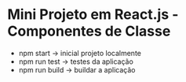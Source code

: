 # Mini Projeto em React.js - Componentes de Classe

- npm start -> inicial projeto localmente
- npm run test -> testes da aplicação
- npm run build -> buildar a aplicação